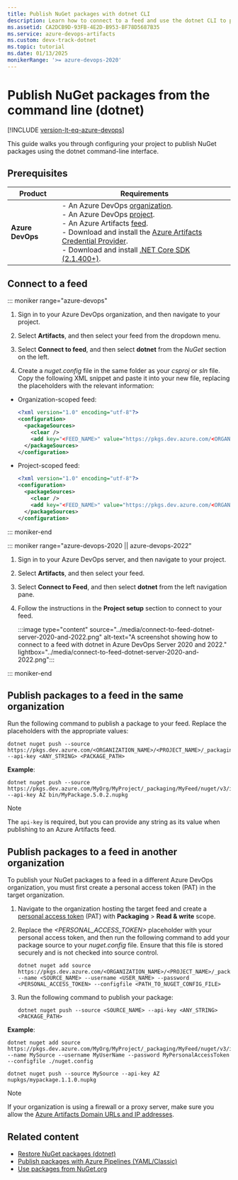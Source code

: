 ```yaml
---
title: Publish NuGet packages with dotnet CLI
description: Learn how to connect to a feed and use the dotnet CLI to publish NuGet packages.
ms.assetid: CA2DCB9D-93FB-4E2D-B953-BF78D5687B35
ms.service: azure-devops-artifacts
ms.custom: devx-track-dotnet
ms.topic: tutorial
ms.date: 01/13/2025
monikerRange: '>= azure-devops-2020'
---
```


# Publish NuGet packages from the command line (dotnet)

[!INCLUDE [version-lt-eq-azure-devops](../../includes/version-lt-eq-azure-devops.md)]

This guide walks you through configuring your project to publish NuGet packages using the dotnet command-line interface.

## Prerequisites

| **Product**        | **Requirements**                                                                                                                                                                                                                                                                                                                        |
|--------------------|-----------------------------------------------------------------------------------------------------------------------------------------------------------------------------------------------------------------------------------------------------------------------------------------------------------------------------------------|
| **Azure DevOps**   | - An Azure DevOps [organization](../../organizations/accounts/create-organization.md).<br>- An Azure DevOps [project](../../organizations/projects/create-project.md).<br> - An Azure Artifacts [feed](../get-started-nuget.md#create-feed).<br> - Download and install the [Azure Artifacts Credential Provider](https://github.com/microsoft/artifacts-credprovider).<br> - Download and install [.NET Core SDK (2.1.400+)](https://dotnet.microsoft.com/en-us/download). |

## Connect to a feed

::: moniker range="azure-devops"

1. Sign in to your Azure DevOps organization, and then navigate to your project.

1. Select **Artifacts**, and then select your feed from the dropdown menu.

1. Select **Connect to feed**, and then select **dotnet** from the *NuGet* section on the left.

1. Create a *nuget.config* file in the same folder as your *csproj* or *sln* file. Copy the following XML snippet and paste it into your new file, replacing the placeholders with the relevant information:

- Organization-scoped feed:

    ```xml
    <?xml version="1.0" encoding="utf-8"?>
    <configuration>
      <packageSources>
        <clear />
        <add key="<FEED_NAME>" value="https://pkgs.dev.azure.com/<ORGANIZATION_NAME>/_packaging/<FEED_NAME>/nuget/v3/index.json" />
      </packageSources>
    </configuration>
    ```

- Project-scoped feed:

    ```xml
    <?xml version="1.0" encoding="utf-8"?>
    <configuration>
      <packageSources>
        <clear />
        <add key="<FEED_NAME>" value="https://pkgs.dev.azure.com/<ORGANIZATION_NAME>/<PROJECT_NAME>/_packaging/<FEED_NAME>/nuget/v3/index.json" />
      </packageSources>
    </configuration>
    ```
::: moniker-end

::: moniker range="azure-devops-2020 || azure-devops-2022"

1. Sign in to your Azure DevOps server, and then navigate to your project.

1. Select **Artifacts**, and then select your feed.

1. Select **Connect to Feed**, and then select **dotnet** from the left navigation pane.

1. Follow the instructions in the **Project setup** section to connect to your feed.

    :::image type="content" source="../media/connect-to-feed-dotnet-server-2020-and-2022.png" alt-text="A screenshot showing how to connect to a feed with dotnet in Azure DevOps Server 2020 and 2022." lightbox="../media/connect-to-feed-dotnet-server-2020-and-2022.png":::

::: moniker-end

## Publish packages to a feed in the same organization

Run the following command to publish a package to your feed. Replace the placeholders with the appropriate values:

```CLI
dotnet nuget push --source https://pkgs.dev.azure.com/<ORGANIZATION_NAME>/<PROJECT_NAME>/_packaging/<FEED_NAME>/nuget/v3/index.json --api-key <ANY_STRING> <PACKAGE_PATH> 
```

**Example**: 

```CLI
dotnet nuget push --source https://pkgs.dev.azure.com/MyOrg/MyProject/_packaging/MyFeed/nuget/v3/index.json --api-key AZ bin/MyPackage.5.0.2.nupkg
```


> [!NOTE]
> The `api-key` is required, but you can provide any string as its value when publishing to an Azure Artifacts feed.

## Publish packages to a feed in another organization

To publish your NuGet packages to a feed in a different Azure DevOps organization, you must first create a personal access token (PAT) in the target organization.

1. Navigate to the organization hosting the target feed and create a [personal access token](../../organizations/accounts/use-personal-access-tokens-to-authenticate.md) (PAT) with **Packaging** >  **Read & write** scope.

1. Replace the *<PERSONAL_ACCESS_TOKEN>* placeholder with your personal access token, and then run the following command to add your package source to your *nuget.config* file. Ensure that this file is stored securely and is not checked into source control.

    ```CLI
    dotnet nuget add source https://pkgs.dev.azure.com/<ORGANIZATION_NAME>/<PROJECT_NAME>/_packaging/<FEED_NAME>/nuget/v3/index.json --name <SOURCE_NAME> --username <USER_NAME> --password <PERSONAL_ACCESS_TOKEN> --configfile <PATH_TO_NUGET_CONFIG_FILE>
    ```

1. Run the following command to publish your package:

    ```CLI
    dotnet nuget push --source <SOURCE_NAME> --api-key <ANY_STRING> <PACKAGE_PATH>
    ```

**Example**: 

```CLI
dotnet nuget add source https://pkgs.dev.azure.com/MyOrg/MyProject/_packaging/MyFeed/nuget/v3/index.json --name MySource --username MyUserName --password MyPersonalAccessToken --configfile ./nuget.config

dotnet nuget push --source MySource --api-key AZ nupkgs/mypackage.1.1.0.nupkg
```

> [!NOTE]
> If your organization is using a firewall or a proxy server, make sure you allow the [Azure Artifacts Domain URLs and IP addresses](../../organizations/security/allow-list-ip-url.md#azure-artifacts). 


## Related content

- [Restore NuGet packages (dotnet)](restore-nuget-packages-dotnet.md)
- [Publish packages with Azure Pipelines (YAML/Classic)](../../pipelines/artifacts/nuget.md)
- [Use packages from NuGet.org](./upstream-sources.md)
